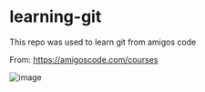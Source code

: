 # learning-git

This repo was used to learn git from amigos code

From: 
https://amigoscode.com/courses

![image](https://user-images.githubusercontent.com/46653026/115299310-a2fc2a80-a12c-11eb-8998-c21300bfe9d7.png)
